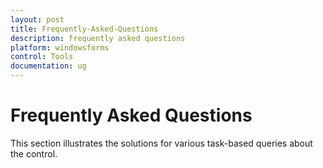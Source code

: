 ```yaml
---
layout: post
title: Frequently-Asked-Questions
description: frequently asked questions
platform: windowsforms
control: Tools
documentation: ug
---
```


# Frequently Asked Questions

This section illustrates the solutions for various task-based queries about the control.

